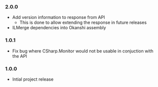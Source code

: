 ### 2.0.0
* Add version information to response from API
	* This is done to allow extending the response in future releases
* ILMerge dependencies into Okanshi assembly
### 1.0.1
* Fix bug where CSharp.Monitor would not be usable in conjuction with the API
### 1.0.0
* Intial project release
